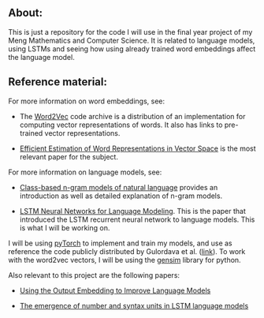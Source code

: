 ## About: ##

This is just a repository for the code I will use in the final year project of
my Meng Mathematics and Computer Science. It is related to language models,
using LSTMs and seeing how using already trained word embeddings affect the
language model.

## Reference material: ##

For more information on word embeddings, see:

  *  The [Word2Vec] code archive is a distribution of an implementation for
computing vector representations of words. It also has links to pre-trained
vector representations.

  * [Efficient Estimation of Word Representations in Vector Space] is the most
relevant paper for the subject.


For more information on language models, see:

  * [Class-based n-gram models of natural language] provides an introduction as
well as detailed explanation of n-gram models.

  * [LSTM Neural Networks for Language Modeling]. This is the paper that
introduced the LSTM recurrent neural network to language models. This is what I
will be working on.

I will be using [pyTorch] to implement and train my models, and use as reference
the code publicly distributed by Gulordava et al. ([link](https://github.com/facebookresearch/colorlessgreenRNNs)). To work with the word2vec vectors, I will
be using the [gensim] library for python.

Also relevant to this project are the following papers:

  * [Using the Output Embedding to Improve Language Models]

  * [The emergence of number and syntax units in LSTM language models]




[Word2Vec]: https://code.google.com/archive/p/word2vec/

[Efficient Estimation of Word Representations in Vector Space]: http://arxiv.org/pdf/1301.3781.pdf

[Class-based n-gram models of natural language]: https://dl.acm.org/doi/pdf/10.5555/176313.176316?download=false

[LSTM Neural Networks for Language Modeling]: https://www.isca-speech.org/archive/interspeech_2012/i12_0194.html

[pyTorch]: https://pytorch.org

[gensim]: https://radimrehurek.com/gensim/

[Using the Output Embedding to Improve Language Models]: https://arxiv.org/abs/1608.05859

[The emergence of number and syntax units in LSTM language models]: https://arxiv.org/abs/1903.07435
